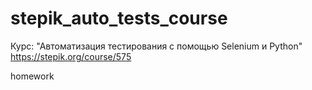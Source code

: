 # stepik_auto_tests_course
Курс: "Автоматизация тестирования с помощью Selenium и Python"
https://stepik.org/course/575

homework
